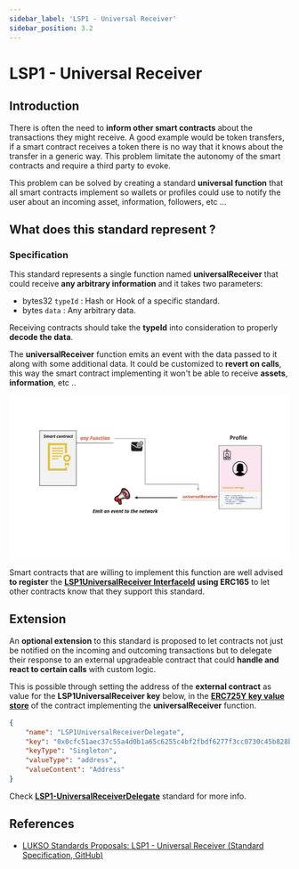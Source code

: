```yaml
---
sidebar_label: 'LSP1 - Universal Receiver'
sidebar_position: 3.2
---
```


# LSP1 - Universal Receiver


## Introduction

There is often the need to **inform other smart contracts** about the transactions they might receive. A good example would be token transfers, if a smart contract receives a token there is no way that it knows about the transfer in a generic way. This problem limitate the autonomy of the smart contracts and require a third party to evoke.


This problem can be solved by creating a standard **universal function** that all smart contracts implement so wallets or profiles could use to notify the user about an incoming asset, information, followers, etc ...

## What does this standard represent ?

### Specification

This standard represents a single function named **universalReceiver** that could receive **any arbitrary information** and it takes two parameters:

- bytes32 `typeId` : Hash or Hook of a specific standard.
- bytes `data` : Any arbitrary data.

Receiving contracts should take the **typeId** into consideration to properly **decode the data**.

The **universalReceiver** function emits an event with the data passed to it along with some additional data. It could be customized to **revert on calls**, this way the smart contract implementing it won't be able to receive **assets**, **information**, etc ..


![schema of universal receiver transaction](../../../static/img/ur-transaction.jpg)

Smart contracts that are willing to implement this function are well advised **to register** the **[LSP1UniversalReceiver InterfaceId](../smart-contracts/interface-ids.md)** **using ERC165** to let other contracts know that they support this standard.

## Extension

An **optional extension** to this standard is proposed to let contracts not just be notified on the incoming and outcoming transactions but to delegate their response to an external upgradeable contract that could **handle and react to certain calls** with custom logic. 

This is possible through setting the address of the **external contract** as value for the **LSP1UniversalReceiver key** below, in the **[ERC725Y key value store](https://github.com/ERC725Alliance/erc725/blob/main/docs/ERC-725.md#erc725y)** of the contract implementing the **universalReceiver** function. 

```json
{
    "name": "LSP1UniversalReceiverDelegate",
    "key": "0x0cfc51aec37c55a4d0b1a65c6255c4bf2fbdf6277f3cc0730c45b828b6db8b47",
    "keyType": "Singleton",
    "valueType": "address",
    "valueContent": "Address"
}
```

Check **[LSP1-UniversalReceiverDelegate](../universal-profile/02-lsp1-universal-receiver-delegate.md)** standard for more info.
## References

- [LUKSO Standards Proposals: LSP1 - Universal Receiver (Standard Specification, GitHub)](https://github.com/lukso-network/LIPs/blob/main/LSPs/LSP-1-UniversalReceiver.md)
